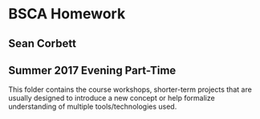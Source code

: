 # BSCA Homework #
## Sean Corbett ##
## Summer 2017 Evening Part-Time ##

This folder contains the course workshops, shorter-term projects that are
usually designed to introduce a new concept or help formalize understanding of
multiple tools/technologies used.
